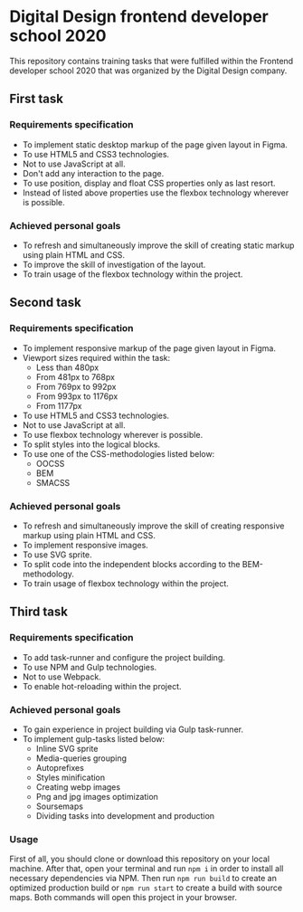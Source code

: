 # Digital Design frontend developer school 2020
This repository contains training tasks that were fulfilled within the Frontend developer school 2020 that was organized by the Digital Design company.

## First task

### Requirements specification
- To implement static desktop markup of the page given layout in Figma.
- To use HTML5 and CSS3 technologies.
- Not to use JavaScript at all.
- Don't add any interaction to the page.
- To use position, display and float CSS properties only as last resort.
- Instead of listed above properties use the flexbox technology wherever is possible.

### Achieved personal goals
- To refresh and simultaneously improve the skill of creating static markup using plain HTML and CSS.
- To improve the skill of investigation of the layout.
- To train usage of the flexbox technology within the project.

## Second task

### Requirements specification
- To implement responsive markup of the page given layout in Figma.
- Viewport sizes required within the task:
	* Less than 480px
	* From 481px to 768px
	* From 769px to 992px
	* From 993px to 1176px
	* From 1177px
- To use HTML5 and CSS3 technologies.
- Not to use JavaScript at all.
- To use flexbox technology wherever is possible.
- To split styles into the logical blocks.
- To use one of the CSS-methodologies listed below:
	* OOCSS
	* BEM
	* SMACSS

### Achieved personal goals
- To refresh and simultaneously improve the skill of creating responsive markup using plain HTML and CSS.
- To implement responsive images.
- To use SVG sprite.
- To split code into the independent blocks according to the BEM-methodology.
- To train usage of flexbox technology within the project.

## Third task

### Requirements specification
- To add task-runner and configure the project building.
- To use NPM and Gulp technologies.
- Not to use Webpack.
- To enable hot-reloading within the project.

### Achieved personal goals
- To gain experience in project building via Gulp task-runner.
- To implement gulp-tasks listed below:
	* Inline SVG sprite
	* Media-queries grouping
	* Autoprefixes
	* Styles minification
	* Creating webp images
	* Png and jpg images optimization
	* Soursemaps
	* Dividing tasks into development and production

### Usage
First of all, you should clone or download this repository on your local machine. After that, open your terminal
and run `npm i` in order to install all necessary dependencies via NPM. Then run `npm run build` to create
an optimized production build or `npm run start` to create a build with source maps. Both commands
will open this project in your browser.
